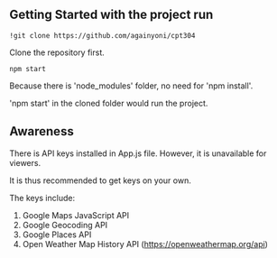 ## Getting Started with the project run
`!git clone https://github.com/againyoni/cpt304`

Clone the repository first.

`npm start`

Because there is 'node_modules' folder, no need for 'npm install'.

'npm start' in the cloned folder would run the project.

## Awareness
There is API keys installed in App.js file. However, it is unavailable for viewers.

It is thus recommended to get keys on your own.

The keys include:
  1. Google Maps JavaScript API
  2. Google Geocoding API
  3. Google Places API
  4. Open Weather Map History API (https://openweathermap.org/api)
